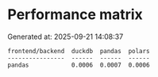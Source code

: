 # Performance matrix

Generated at: 2025-09-21 14:08:37

```text
frontend/backend  duckdb  pandas  polars
----------------  ------  ------  ------
pandas            0.0006  0.0007  0.0006
```
